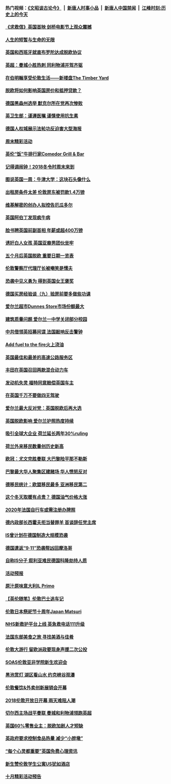 #### 热门视频：[《文昭谈古论今》](https://github.com/gfw-breaker/wenzhao/blob/master/README.md?t=10310632) &nbsp;|&nbsp; [新唐人时事小品](https://github.com/gfw-breaker/ntdtv-comedy/blob/master/README.md?t=10310632) &nbsp;|&nbsp; [新唐人中国禁闻](https://github.com/gfw-breaker/ntdtv-news/blob/master/README.md?t=10310632) &nbsp;|&nbsp; [江峰时刻:历史上的今天](https://github.com/gfw-breaker/today-in-history/blob/master/README.md?t=10310632) 

#### [《求救信》英国首映 剑桥电影节上观众震撼](../pages/nsc974/n10818392.md?t=10310632) 

#### [人生的短暂与生命的无限](../pages/nsc974/n10818124.md?t=10310632) 

#### [英国和西班牙就直布罗陀达成脱欧协议](../pages/nsc974/n10818119.md?t=10310632) 

#### [英超：曼城小胜热刺 同利物浦并驾齐驱](../pages/nsc974/n10817243.md?t=10310632) 

#### [在伯明翰享受伦敦生活——新楼盘The Timber Yard](../pages/nsc974/n10816517.md?t=10310632) 

#### [脱欧将如何影响英国房价和抵押贷款？](../pages/nsc974/n10816491.md?t=10310632) 

#### [德国黑森州选举 默克尔所在党再次惨败](../pages/nsc974/n10814355.md?t=10310632) 

#### [英卫生部：谨遵医嘱 谨慎使用抗生素](../pages/nsc974/n10814251.md?t=10310632) 

#### [德国人权城展示法轮功反迫害大型海报](../pages/nsc974/n10813515.md?t=10310632) 

#### [周末精彩活动](../pages/nsc974/n10813060.md?t=10310632) 

#### [英伦“饭”牛排行家Comedor Grill & Bar](../pages/nsc974/n10813052.md?t=10310632) 

#### [记得调闹钟！2018冬令时周末来到](../pages/nsc974/n10813042.md?t=10310632) 

#### [图说英国一周：牛津大学：这块石头像什么](../pages/nsc974/n10813028.md?t=10310632) 

#### [出租房条件太差 伦敦房东被罚款1.4万镑](../pages/nsc974/n10813024.md?t=10310632) 

#### [维基解密的创办人拟控告厄瓜多尔](../pages/nsc974/n10813022.md?t=10310632) 

#### [英国阿伯丁发现疯牛病](../pages/nsc974/n10813015.md?t=10310632) 

#### [脸书聘英国前副首相 年薪或超400万镑](../pages/nsc974/n10813003.md?t=10310632) 

#### [诱奸白人女孩 英国亚裔男团伙坐牢](../pages/nsc974/n10812999.md?t=10310632) 

#### [五个月后英国脱欧 重要日期一览表](../pages/nsc974/n10812997.md?t=10310632) 

#### [伦敦警察厅代理厅长被嘲笑是懦夫](../pages/nsc974/n10812994.md?t=10310632) 

#### [恐袭中见义勇为 得到英国女王褒奖](../pages/nsc974/n10812990.md?t=10310632) 

#### [德国买房经验谈（九）验房前要多做些功课](../pages/nsc974/n10810647.md?t=10310632) 

#### [爱尔兰超市Dunnes Store市场份额最大](../pages/nsc974/n10810621.md?t=10310632) 

#### [建筑质量问题 爱尔兰一中学关闭部分校园](../pages/nsc974/n10810599.md?t=10310632) 

#### [中共借领英招募间谍 法国敲响反击警钟](../pages/nsc974/n10808700.md?t=10310632) 

#### [Add fuel to the fire火上浇油](../pages/nsc974/n10808877.md?t=10310632) 

#### [英国最佳和最差的高速公路服务区](../pages/nsc974/n10808870.md?t=10310632) 

#### [丰田在英国召回两款混合动力车](../pages/nsc974/n10808859.md?t=10310632) 

#### [发动机失灵 福特同意赔偿英国车主](../pages/nsc974/n10808842.md?t=10310632) 

#### [在英国千万不要做四无驾驶](../pages/nsc974/n10808828.md?t=10310632) 

#### [爱尔兰最大反对党：英国脱欧后再大选](../pages/nsc974/n10808028.md?t=10310632) 

#### [英国脱欧影响 爱尔兰护照热度持续](../pages/nsc974/n10808001.md?t=10310632) 

#### [吸引全球大企业 荷兰延长两年30%ruling](../pages/nsc974/n10807940.md?t=10310632) 

#### [荷兰外来移民数量创历史新高](../pages/nsc974/n10807850.md?t=10310632) 

#### [欧冠：尤文完胜曼联 大巴黎险平那不勒斯](../pages/nsc974/n10806938.md?t=10310632) 

#### [巴黎最大华人聚集区建赌场 华人愤怒反对](../pages/nsc974/n10805445.md?t=10310632) 

#### [德移民统计：欧盟移民最多 亚洲移民第二](../pages/nsc974/n10805377.md?t=10310632) 

#### [这个冬天取暖有点贵？ 德国油气价格大涨](../pages/nsc974/n10805323.md?t=10310632) 

#### [2020年法国自行车或需注册办牌照](../pages/nsc974/n10805517.md?t=10310632) 

#### [德内政部长西霍夫拒当替罪羊 首谈辞任党主席](../pages/nsc974/n10805185.md?t=10310632) 

#### [IS曾计划在德国制造大规模恐袭](../pages/nsc974/n10803787.md?t=10310632) 

#### [德国遣返“9·11”恐袭帮凶回摩洛哥](../pages/nsc974/n10803883.md?t=10310632) 

#### [自称IS分子 叙利亚难民德国科隆劫持人质](../pages/nsc974/n10803842.md?t=10310632) 

#### [活动预报](../pages/nsc974/n10803032.md?t=10310632) 

#### [原汁原味意大利IL Primo](../pages/nsc974/n10802970.md?t=10310632) 

#### [【英伦随笔】伦敦巴士追车记](../pages/nsc974/n10802956.md?t=10310632) 

#### [伦敦日本祭祀节十周年Japan Matsuri](../pages/nsc974/n10802926.md?t=10310632) 

#### [NHS新救护平台上线 英急救电话111升级](../pages/nsc974/n10802902.md?t=10310632) 

#### [法国东部美食之旅 寻找美酒与佳肴](../pages/nsc974/n10801640.md?t=10310632) 

#### [伦敦大游行 留欧派政要现身声援二次公投](../pages/nsc974/n10801279.md?t=10310632) 

#### [SOAS伦敦亚非学院新生欢迎会](../pages/nsc974/n10800385.md?t=10310632) 

#### [黑池赏灯 湖区看山水 约克峡谷观瀑](../pages/nsc974/n10800379.md?t=10310632) 

#### [伦敦餐饮&外卖创新展销会开幕](../pages/nsc974/n10800370.md?t=10310632) 

#### [2018伦敦开放日开幕 雨天难阻人潮](../pages/nsc974/n10800357.md?t=10310632) 

#### [切尔西主场战平曼联 曼城和利物浦领跑英超](../pages/nsc974/n10799387.md?t=10310632) 

#### [英国60%零售业主：脱欧加剧人才短缺](../pages/nsc974/n10798814.md?t=10310632) 

#### [英政府要求控制食品热量 减少“小胖墩”](../pages/nsc974/n10798915.md?t=10310632) 

#### [“每个心灵都重要”英国免费心理资讯](../pages/nsc974/n10798906.md?t=10310632) 

#### [新生赞伦敦学生公寓US犹如酒店](../pages/nsc974/n10798881.md?t=10310632) 

#### [十月精彩活动预告](../pages/nsc974/n10798869.md?t=10310632) 


